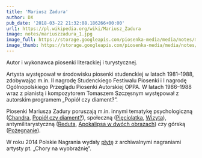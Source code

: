 ```yaml
---
title: 'Mariusz Zadura'
author: DX
pub_date: '2018-03-22 21:32:08.186266+00:00'
url1: https://pl.wikipedia.org/wiki/Mariusz_Zadura
image: notes/mariuszzadura_1.jpg
image_full: https://storage.googleapis.com/piosenka-media/media/notes/mariuszzadura_1.jpg
image_thumb: https://storage.googleapis.com/piosenka-media/media/notes/mariuszzadura_1.jpg.0x300_q85_upscale.jpg
---
```


Autor i wykonawca piosenki literackiej i turystycznej.

Artysta występował w środowisku piosenki studenckiej w latach 1981–1988, zdobywając m.in. II nagrodę Studenckiego Festiwalu Piosenki i I nagrodę Ogólnopolskiego Przeglądu Piosenki Autorskiej OPPA. W latach 1986–1988 wraz z pianistą i kompozytorem Tomaszem Szczęsnym występował z autorskim programem „Popiół czy diament?”.

Piosenki Mariusza Zadury poruszają m.in. innymi tematykę psychologiczną \([Chandra](https://www.piosenkaztekstem.pl/opracowanie/mariusz\-zadura\-chandra/), [Popiół czy diament?](https://www.piosenkaztekstem.pl/opracowanie/mariusz\-zadura\-popiol\-czy\-diament/)\), społeczną \([Pięciolatka](https://www.piosenkaztekstem.pl/opracowanie/mariusz\-zadura\-pieciolatka/), [Wizyta](https://www.piosenkaztekstem.pl/opracowanie/mariusz\-zadura\-wizyta/)\), antymilitarystyczną \([Reduta](https://www.piosenkaztekstem.pl/opracowanie/mariusz\-zadura\-reduta/), [Apokalipsa w dwóch obrazach](https://www.piosenkaztekstem.pl/opracowanie/mariusz\-zadura\-apokalipsa\-w\-dwoch\-obrazach/)\) czy górską \([Pożegnanie](https://www.piosenkaztekstem.pl/opracowanie/mariusz\-zadura\-pozegnanie/)\).

W roku 2014 Polskie Nagrania wydały [płytę](https://www.piosenkaztekstem.pl/artykuly/chory\-na\-wyobraznie\-diament\-sprzed\-dekad/) z archiwalnymi nagraniami artysty pt. „Chory na wyobraźnię”.